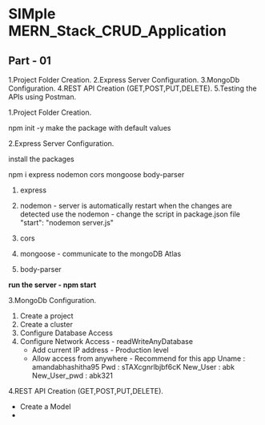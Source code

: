# SIMple MERN_Stack_CRUD_Application

## Part - 01

1.Project Folder Creation.
2.Express Server Configuration.
3.MongoDb Configuration.
4.REST API Creation (GET,POST,PUT,DELETE).
5.Testing the APIs using Postman.

1.Project Folder Creation.

npm init -y make the package with default values

2.Express Server Configuration.

install the packages

npm i express nodemon cors mongoose body-parser

1. express
2. nodemon - server is automatically restart when the changes are detected
   use the nodemon - change the script in package.json file
   "start": "nodemon server.js"

3. cors
4. mongoose - communicate to the mongoDB Atlas
5. body-parser

**run the server - npm start**

3.MongoDb Configuration.

1. Create a project
2. Create a cluster
3. Configure Database Access
4. Configure Network Access - readWriteAnyDatabase
   - Add current IP address - Production level
   - Allow access from anywhere - Recommend for this app
     Uname : amandabhashitha95
     Pwd : sTAXcgnrlbjbf6cK
     New_User : abk
     New_User_pwd : abk321

4.REST API Creation (GET,POST,PUT,DELETE).

- Create a Model
-
